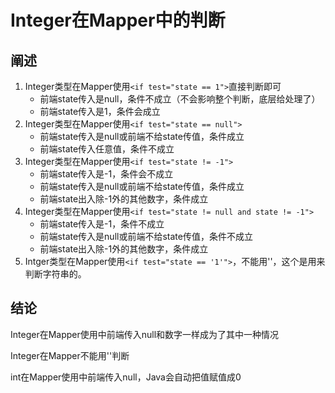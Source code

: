 # Integer在Mapper中的判断
## 阐述
1. Integer类型在Mapper使用`<if test="state == 1">`直接判断即可
    * 前端state传入是null，条件不成立（不会影响整个判断，底层给处理了）
    * 前端state传入是1，条件会成立
2. Integer类型在Mapper使用`<if test="state == null">`
    * 前端state传入是null或前端不给state传值，条件成立
    * 前端state传入任意值，条件不成立
3. Integer类型在Mapper使用`<if test="state != -1">`
    * 前端state传入是-1，条件会不成立
    * 前端state传入是null或前端不给state传值，条件成立
    * 前端state出入除-1外的其他数字，条件成立
4. Integer类型在Mapper使用`<if test="state != null and state != -1">`
    * 前端state传入是-1，条件不成立
    * 前端state传入是null或前端不给state传值，条件不成立
    * 前端state出入除-1外的其他数字，条件成立
5. Intger类型在Mapper使用`<if test="state == '1'">`，不能用''，这个是用来判断字符串的。
## 结论
Integer在Mapper使用中前端传入null和数字一样成为了其中一种情况

Integer在Mapper不能用''判断

int在Mapper使用中前端传入null，Java会自动把值赋值成0